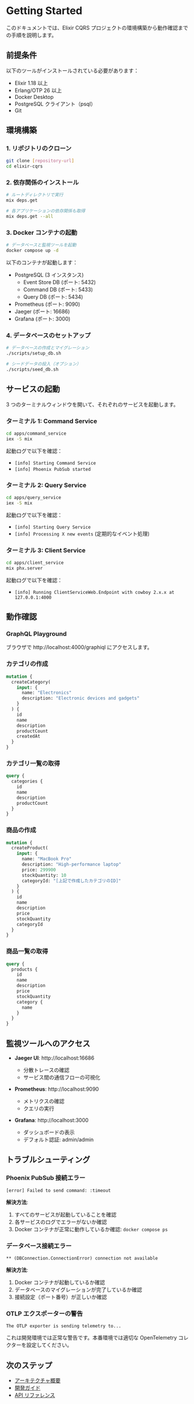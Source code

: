 # Getting Started

このドキュメントでは、Elixir CQRS プロジェクトの環境構築から動作確認までの手順を説明します。

## 前提条件

以下のツールがインストールされている必要があります：

- Elixir 1.18 以上
- Erlang/OTP 26 以上
- Docker Desktop
- PostgreSQL クライアント（psql）
- Git

## 環境構築

### 1. リポジトリのクローン

```bash
git clone [repository-url]
cd elixir-cqrs
```

### 2. 依存関係のインストール

```bash
# ルートディレクトリで実行
mix deps.get

# 各アプリケーションの依存関係も取得
mix deps.get --all
```

### 3. Docker コンテナの起動

```bash
# データベースと監視ツールを起動
docker compose up -d
```

以下のコンテナが起動します：

- PostgreSQL (3 インスタンス)
  - Event Store DB (ポート: 5432)
  - Command DB (ポート: 5433)
  - Query DB (ポート: 5434)
- Prometheus (ポート: 9090)
- Jaeger (ポート: 16686)
- Grafana (ポート: 3000)

### 4. データベースのセットアップ

```bash
# データベースの作成とマイグレーション
./scripts/setup_db.sh

# シードデータの投入（オプション）
./scripts/seed_db.sh
```

## サービスの起動

3 つのターミナルウィンドウを開いて、それぞれのサービスを起動します。

### ターミナル 1: Command Service

```bash
cd apps/command_service
iex -S mix
```

起動ログで以下を確認：

- `[info] Starting Command Service`
- `[info] Phoenix PubSub started`

### ターミナル 2: Query Service

```bash
cd apps/query_service
iex -S mix
```

起動ログで以下を確認：

- `[info] Starting Query Service`
- `[info] Processing X new events` (定期的なイベント処理)

### ターミナル 3: Client Service

```bash
cd apps/client_service
mix phx.server
```

起動ログで以下を確認：

- `[info] Running ClientServiceWeb.Endpoint with cowboy 2.x.x at 127.0.0.1:4000`

## 動作確認

### GraphQL Playground

ブラウザで http://localhost:4000/graphiql にアクセスします。

### カテゴリの作成

```graphql
mutation {
  createCategory(
    input: {
      name: "Electronics"
      description: "Electronic devices and gadgets"
    }
  ) {
    id
    name
    description
    productCount
    createdAt
  }
}
```

### カテゴリ一覧の取得

```graphql
query {
  categories {
    id
    name
    description
    productCount
  }
}
```

### 商品の作成

```graphql
mutation {
  createProduct(
    input: {
      name: "MacBook Pro"
      description: "High-performance laptop"
      price: 299900
      stockQuantity: 10
      categoryId: "[上記で作成したカテゴリのID]"
    }
  ) {
    id
    name
    description
    price
    stockQuantity
    categoryId
  }
}
```

### 商品一覧の取得

```graphql
query {
  products {
    id
    name
    description
    price
    stockQuantity
    category {
      name
    }
  }
}
```

## 監視ツールへのアクセス

- **Jaeger UI**: http://localhost:16686

  - 分散トレースの確認
  - サービス間の通信フローの可視化

- **Prometheus**: http://localhost:9090

  - メトリクスの確認
  - クエリの実行

- **Grafana**: http://localhost:3000
  - ダッシュボードの表示
  - デフォルト認証: admin/admin

## トラブルシューティング

### Phoenix PubSub 接続エラー

```
[error] Failed to send command: :timeout
```

**解決方法**:

1. すべてのサービスが起動していることを確認
2. 各サービスのログでエラーがないか確認
3. Docker コンテナが正常に動作しているか確認: `docker compose ps`

### データベース接続エラー

```
** (DBConnection.ConnectionError) connection not available
```

**解決方法**:

1. Docker コンテナが起動しているか確認
2. データベースのマイグレーションが完了しているか確認
3. 接続設定（ポート番号）が正しいか確認

### OTLP エクスポーターの警告

```
The OTLP exporter is sending telemetry to...
```

これは開発環境では正常な警告です。本番環境では適切な OpenTelemetry コレクターを設定してください。

## 次のステップ

- [アーキテクチャ概要](./ARCHITECTURE.md)
- [開発ガイド](./DEVELOPMENT.md)
- [API リファレンス](./API_GRAPHQL.md)
